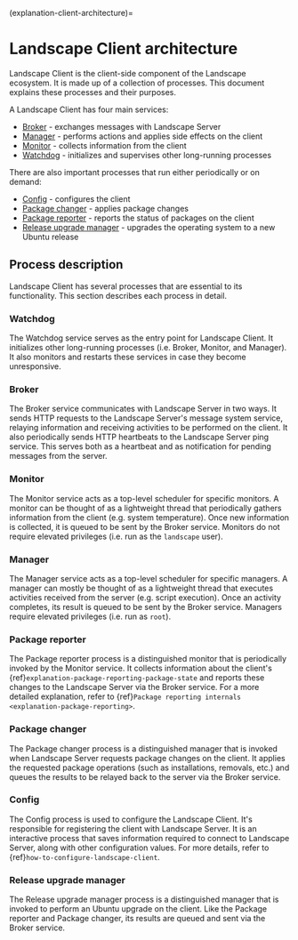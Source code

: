 (explanation-client-architecture)=
# Landscape Client architecture

Landscape Client is the client-side component of the Landscape ecosystem. It is made up of a collection of processes. This document explains these processes and their purposes.

A Landscape Client has four main services:

  * [Broker](#broker) - exchanges messages with Landscape Server
  * [Manager](#manager) - performs actions and applies side effects on the client
  * [Monitor](#monitor) - collects information from the client
  * [Watchdog](#watchdog) - initializes and supervises other long-running processes

There are also important processes that run either periodically or on demand:

  * [Config](#config) - configures the client
  * [Package changer](#package-changer) - applies package changes
  * [Package reporter](#package-reporter) - reports the status of packages on the client
  * [Release upgrade manager](#release-upgrade-manager) - upgrades the operating system to a new Ubuntu release

## Process description

Landscape Client has several processes that are essential to its functionality. This section describes each process in detail.

### Watchdog

The Watchdog service serves as the entry point for Landscape Client. It initializes other long-running processes (i.e. Broker, Monitor, and Manager). It also monitors and restarts these services in case they become unresponsive.

### Broker

The Broker service communicates with Landscape Server in two ways. It sends HTTP requests to the Landscape Server's message system service, relaying information and receiving activities to be performed on the client. It also periodically sends HTTP heartbeats to the Landscape Server ping service. This serves both as a heartbeat and as notification for pending messages from the server.

### Monitor

The Monitor service acts as a top-level scheduler for specific monitors. A monitor can be thought of as a lightweight thread that periodically gathers information from the client (e.g. system temperature). Once new information is collected, it is queued to be sent by the Broker service. Monitors do not require elevated privileges (i.e. run as the `landscape` user).

### Manager

The Manager service acts as a top-level scheduler for specific managers. A manager can mostly be thought of as a lightweight thread that executes activities received from the server (e.g. script execution). Once an activity completes, its result is queued to be sent by the Broker service. Managers require elevated privileges (i.e. run as `root`).

### Package reporter

The Package reporter process is a distinguished monitor that is periodically invoked by the Monitor service. It collects information about the client's {ref}`explanation-package-reporting-package-state` and reports these changes to the Landscape Server via the Broker service. For a more detailed explanation, refer to {ref}`Package reporting internals <explanation-package-reporting>`.

### Package changer

The Package changer process is a distinguished manager that is invoked when Landscape Server requests package changes on the client. It applies the requested package operations (such as installations, removals, etc.) and queues the results to be relayed back to the server via the Broker service.

### Config

The Config process is used to configure the Landscape Client. It's responsible for registering the client with Landscape Server. It is an interactive process that saves information required to connect to Landscape Server, along with other configuration values. For more details, refer to {ref}`how-to-configure-landscape-client`.

### Release upgrade manager

The Release upgrade manager process is a distinguished manager that is invoked to perform an Ubuntu upgrade on the client. Like the Package reporter and Package changer, its results are queued and sent via the Broker service.
